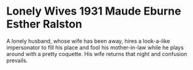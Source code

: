 # Lonely Wives 1931 Maude Eburne Esther Ralston
A lonely husband, whose wife has been away, hires a look-a-like impersonator to fill his place and fool his mother-in-law while he plays around with a pretty coquette. His wife returns that night and confusion prevails.
